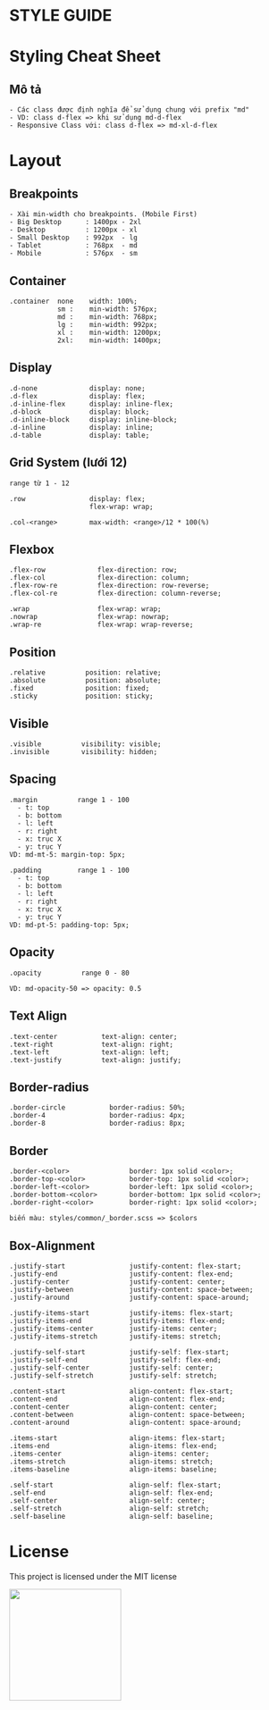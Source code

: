# STYLE GUIDE

# Styling Cheat Sheet

## Mô tả

    - Các class được định nghĩa để sử dụng chung với prefix "md"
    - VD: class d-flex => khi sử dụng md-d-flex
    - Responsive Class với: class d-flex => md-xl-d-flex

# Layout

## Breakpoints

    - Xài min-width cho breakpoints. (Mobile First)
    - Big Desktop      : 1400px - 2xl
    - Desktop          : 1200px - xl
    - Small Desktop    : 992px  - lg
    - Tablet           : 768px  - md
    - Mobile           : 576px  - sm

## Container

    .container  none    width: 100%;
                sm :    min-width: 576px;
                md :    min-width: 768px;
                lg :    min-width: 992px;
                xl :    min-width: 1200px;
                2xl:    min-width: 1400px;

## Display

    .d-none             display: none;
    .d-flex             display: flex;
    .d-inline-flex      display: inline-flex;
    .d-block            display: block;
    .d-inline-block     display: inline-block;
    .d-inline           display: inline;
    .d-table            display: table;

## Grid System (lưới 12)

    range từ 1 - 12

    .row                display: flex;
                        flex-wrap: wrap;

    .col-<range>        max-width: <range>/12 * 100(%)

## Flexbox

    .flex-row             flex-direction: row;
    .flex-col             flex-direction: column;
    .flex-row-re          flex-direction: row-reverse;
    .flex-col-re          flex-direction: column-reverse;

    .wrap                 flex-wrap: wrap;
    .nowrap               flex-wrap: nowrap;
    .wrap-re              flex-wrap: wrap-reverse;

## Position

    .relative          position: relative;
    .absolute          position: absolute;
    .fixed             position: fixed;
    .sticky            position: sticky;

## Visible

    .visible          visibility: visible;
    .invisible        visibility: hidden;

## Spacing

    .margin          range 1 - 100
      - t: top
      - b: bottom
      - l: left
      - r: right
      - x: trục X
      - y: trục Y
    VD: md-mt-5: margin-top: 5px;

    .padding         range 1 - 100
      - t: top
      - b: bottom
      - l: left
      - r: right
      - x: trục X
      - y: trục Y
    VD: md-pt-5: padding-top: 5px;

## Opacity

    .opacity          range 0 - 80

    VD: md-opacity-50 => opacity: 0.5

## Text Align

    .text-center           text-align: center;
    .text-right            text-align: right;
    .text-left             text-align: left;
    .text-justify          text-align: justify;

## Border-radius

    .border-circle           border-radius: 50%;
    .border-4                border-radius: 4px;
    .border-8                border-radius: 8px;

## Border

    .border-<color>               border: 1px solid <color>;
    .border-top-<color>           border-top: 1px solid <color>;
    .border-left-<color>          border-left: 1px solid <color>;
    .border-bottom-<color>        border-bottom: 1px solid <color>;
    .border-right-<color>         border-right: 1px solid <color>;

    biến màu: styles/common/_border.scss => $colors

## Box-Alignment

    .justify-start                justify-content: flex-start;
    .justify-end                  justify-content: flex-end;
    .justify-center               justify-content: center;
    .justify-between              justify-content: space-between;
    .justify-around               justify-content: space-around;

    .justify-items-start          justify-items: flex-start;
    .justify-items-end            justify-items: flex-end;
    .justify-items-center         justify-items: center;
    .justify-items-stretch        justify-items: stretch;

    .justify-self-start           justify-self: flex-start;
    .justify-self-end             justify-self: flex-end;
    .justify-self-center          justify-self: center;
    .justify-self-stretch         justify-self: stretch;

    .content-start                align-content: flex-start;
    .content-end                  align-content: flex-end;
    .content-center               align-content: center;
    .content-between              align-content: space-between;
    .content-around               align-content: space-around;

    .items-start                  align-items: flex-start;
    .items-end                    align-items: flex-end;
    .items-center                 align-items: center;
    .items-stretch                align-items: stretch;
    .items-baseline               align-items: baseline;

    .self-start                   align-self: flex-start;
    .self-end                     align-self: flex-end;
    .self-center                  align-self: center;
    .self-stretch                 align-self: stretch;
    .self-baseline                align-self: baseline;

# License

This project is licensed under the MIT license

<img src="https://hrw.hstatic.net/35/17937/febb554ed7a444e2a222465bf46b6647.png" width="200" />
